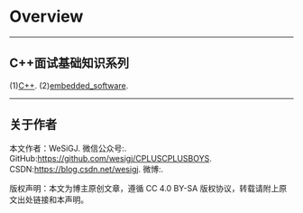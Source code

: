 # Overview

---

## C++面试基础知识系列

(1)[C++](./C++/README.md).
(2)[embedded_software](./embedded_software/README.md).

---

## 关于作者

本文作者：WeSiGJ.
微信公众号:.
GitHub:<https://github.com/wesigj/CPLUSCPLUSBOYS>.
CSDN:<https://blog.csdn.net/wesigj>.
微博:.

版权声明：本文为博主原创文章，遵循 CC 4.0 BY-SA 版权协议，转载请附上原文出处链接和本声明。
